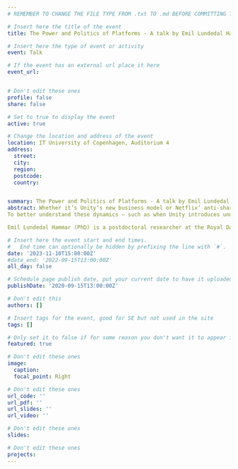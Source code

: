 ```yaml
---
# REMEMBER TO CHANGE THE FILE TYPE FROM .txt TO .md BEFORE COMMITTING THE ACTIVITY

# Insert here the title of the event
title: The Power and Politics of Platforms - A talk by Emil Lundedal Hammar

# Insert here the type of event or activity
event: Talk

# If the event has an external url place it here
event_url: 


# Don't edit these ones
profile: false
share: false

# Set to true to display the event
active: true

# Change the location and address of the event
location: IT University of Copenhagen, Auditorium 4
address: 
  street: 
  city: 
  region: 
  postcode: 
  country: 


summary: The Power and Politics of Platforms - A talk by Emil Lundedal Hammar
abstract: Whether it’s Unity’s new business model or Netflix’ anti-sharing password policy or Apple’s privacy protections, major tech platforms have implemented new measures that have received negative backlash and worse conditions for businesses and users. At the same time, politicians are complaining that the platforms are operated out of either China or the US, where especially the EU are lacking behind when it comes to tech independency. In a sense, we all rely on platforms in our everyday lives, whether it is through social media, game distribution, finding our way around the city, writing exam papers, or ordering food delivery. Yet these technologies are not ‘neutral’ but instead shaped and influenced by the political and economic systems they emerge from, which in turn impact those who are locked into the platform ecosystems. 
To better understand these dynamics – such as when Unity introduces undesirable business terms for game makers – this presentation highlights the ways that platforms shape our everyday cultural products such as digital games where 1) their structures motivate certain types of products and consumption patterns through ‘platformization’ 2) the decision-making and business policies are fundamentally tied to the economic system in which leaders are primarily concerned with profits following years of venture capital investments; and 3) that platforms are first and foremost material and located *somewhere* as seen in the geopolitical controversies over Facebook, TikTok, or Huawei that similarly applies to the domain of digital games. The presentation goes over the dominant status of platforms in the case of digital games where the transnational flow of revenue between game companies and countries are analyzed to introduce concepts such as platformization and platform imperialism. These help identify the next set of controversial policies implemented by dominant platforms, as well as future geopolitical tensions that everyday game makers, students, and teachers should take seriously. Overall, the presentation further motivates questions surrounding ownership and democratic control over the game-related platforms we rely on every day.  

Emil Lundedal Hammar (PhD) is a postdoctoral researcher at the Royal Danish Academy of Fine Arts where his current research focuses on resilience, work conditions, and DEI initiatives in the European game industries with emphasis on the Danish games industry. His research expertise intersects between game studies, political economy, critical race theory, and cultural memory studies, where his doctoral thesis addressed how digital games, race, colonialism, and political economy intertwine to reinforce dominant hegemonic understandings of the past. 

# Insert here the event start and end times.
#   End time can optionally be hidden by prefixing the line with `#`.
date: '2023-11-10T15:00:00Z'
#date_end: '2022-09-15T13:00:00Z'
all_day: false

# Schedule page publish date, put your current date to have it uploaded instanty
publishDate: '2020-09-15T13:00:00Z'

# Don't edit this
authors: []

# Insert tags for the event, good for SE but not used in the site
tags: []

# Only set it to false if for some reason you don't want it to appear in the home, but only in the archive
featured: true

# Don't edit these ones
image:
  caption: 
  focal_point: Right

# Don't edit these ones
url_code: ''
url_pdf: ''
url_slides: ''
url_video: ''

# Don't edit these ones
slides:

# Don't edit these ones
projects:
---
```

